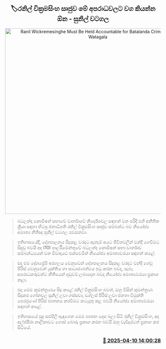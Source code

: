 <p align='center'><b><h2 align='center' title='Ranil Wickremesinghe Must Be Held Accountable for Batalanda Crimes – Sunil Watagala'>🏷රනිල් වික්‍රමසිංහ සෘජුව මේ අපරාධවලට වග කියන්න ඕන -  සුනිල් වටගල</h2></b></p>
<p align='center'><img src='https://helakuru.sgp1.cdn.digitaloceanspaces.com/esana/images/lib/sunil-watagala-parliment.jpg' width='600' alt='Ranil Wickremesinghe Must Be Held Accountable for Batalanda Crimes – Sunil Watagala'></p>

> බටලන්ද කොමිෂන් සභාවේ වාර්තාවේ නිර්දේශවල සඳහන් වන පරිදි එහි අනීතික ක්‍රියා සඳහා හිටපු ජනාධිපති රනිල් වික්‍රමසිංහ සෘජුව සම්බන්ධ බව නියෝජ්‍ය අමාත්‍ය නීතීඥ සුනිල් වටගල පවසනවා.

> ඉතිහාසයේදී, දේශපාලනය සිදුකළ වරදට ඇතැම් අයට ජීවිතවලින් වන්දි ගෙවීමට සිදුවූ බවයි අද (10) පාර්ලිමේන්තුවේ බටලන්ද කොමිෂන් සභා වාර්තාව සම්බන්ධයෙන් වන විවාදයට එක්වෙමින් නියෝජ්‍ය අමාත්‍යවරයා සඳහන් කළේ.

> එදා එම දේශප්‍රේමී අරගලය වෙනුවෙන් දේශපාලනය සිදුකළ වරදට වන්දි ගෙවූ පිරිස් වෙනුවෙන් යුක්තිය හා සාධාරණත්වය ඉටු කරන බවද, සැබෑ අපරාධකරුවන්ට නීතියෙන් දඬුවම් ලබාදෙන බවද නියෝජ්‍ය අමාත්‍යවරයා ප්‍රකාශ කළා.

> එදා මෙම කුමන්ත්‍රණය සිදු කළේ රනිල් වික්‍රමසිංහ බවත්, ඔහු විසින් කුමන්ත්‍රණ සිදුකර ගෝනවල සුනිල් ලවා ගස්සවා, ඩග්ලස් පීරිස් ලවා ජනතා විමුක්ති පෙරමුණේ පිරිස් ඝාතනය කරවීමට කටයුතු කළ බවයි නි‍යෝජ්‍ය අමාත්‍යවරයා සඳහන් කළේ.

> ඉතිහාසයේ සුදු සළුපිලි ඇඳගෙන මෙම ඝාතන දෙස බලා සිටි රනිල් වික්‍රමසිංහ, අද අල්ජසීරා නාලිකාවට ගොස් ‍බොරු ප්‍රකාශ කරන බවයි ඔහු වැඩිදුරටත් ප්‍රකාශ කර සිටියේ.



<h3 align='right'><a href='https://www.helakuru.lk/esana/p/109158/'>📅 2025-04-10 14:00:28</a></h3>
